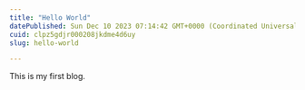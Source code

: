```yaml
---
title: "Hello World"
datePublished: Sun Dec 10 2023 07:14:42 GMT+0000 (Coordinated Universal Time)
cuid: clpz5gdjr000208jkdme4d6uy
slug: hello-world

---
```


This is my first blog.